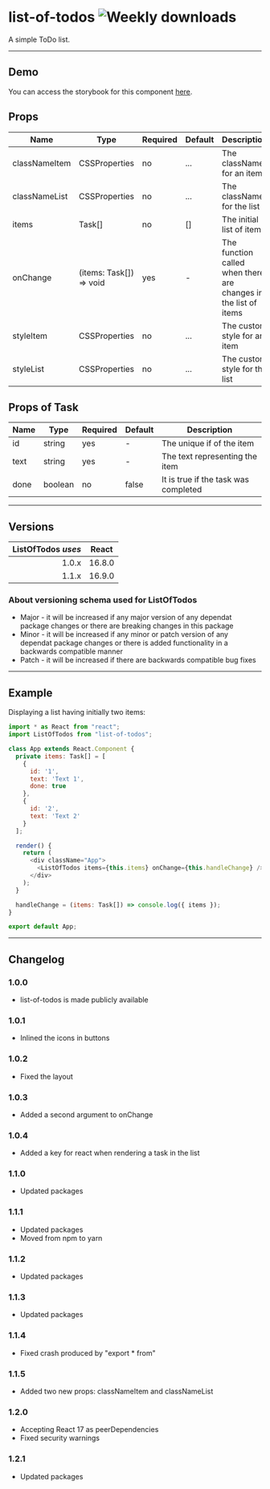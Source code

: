 # list-of-todos ![Weekly downloads](https://img.shields.io/npm/dw/list-of-todos 'Weekly downloads')

A simple ToDo list.

---

## Demo

You can access the storybook for this component [here](https://iulian-radu-at.github.io/list-of-todos/).

## Props

| Name          | Type                    | Required | Default | Description                                                     |
| ------------- | ----------------------- | -------- | ------- | --------------------------------------------------------------- |
| classNameItem | CSSProperties           | no       | ...     | The className for an item                                       |
| classNameList | CSSProperties           | no       | ...     | The className for the list                                      |
| items         | Task[]                  | no       | []      | The initial list of items                                       |
| onChange      | (items: Task[]) => void | yes      | -       | The function called when there are changes in the list of items |
| styleItem     | CSSProperties           | no       | ...     | The custom style for an item                                    |
| styleList     | CSSProperties           | no       | ...     | The custom style for the list                                   |

## Props of Task

| Name | Type    | Required | Default | Description                          |
| ---- | ------- | -------- | ------- | ------------------------------------ |
| id   | string  | yes      | -       | The unique if of the item            |
| text | string  | yes      | -       | The text representing the item       |
| done | boolean | no       | false   | It is true if the task was completed |

---

## Versions

| ListOfTodos _uses_ | React  |
| -----------------: | :----: |
|              1.0.x | 16.8.0 |
|              1.1.x | 16.9.0 |

### About versioning schema used for ListOfTodos

- Major - it will be increased if any major version of any dependat package changes or there are breaking changes in this package
- Minor - it will be increased if any minor or patch version of any dependat package changes or there is added functionality in a backwards compatible manner
- Patch - it will be increased if there are backwards compatible bug fixes

---

## Example

Displaying a list having initially two items:

```js
import * as React from "react";
import ListOfTodos from "list-of-todos";

class App extends React.Component {
  private items: Task[] = [
    {
      id: '1',
      text: 'Text 1',
      done: true
    },
    {
      id: '2',
      text: 'Text 2'
    }
  ];

  render() {
    return (
      <div className="App">
        <ListOfTodos items={this.items} onChange={this.handleChange} />
      </div>
    );
  }

  handleChange = (items: Task[]) => console.log({ items });
}

export default App;
```

---

## Changelog

### 1.0.0

- list-of-todos is made publicly available

### 1.0.1

- Inlined the icons in buttons

### 1.0.2

- Fixed the layout

### 1.0.3

- Added a second argument to onChange

### 1.0.4

- Added a key for react when rendering a task in the list

### 1.1.0

- Updated packages

### 1.1.1

- Updated packages
- Moved from npm to yarn

### 1.1.2

- Updated packages

### 1.1.3

- Updated packages

### 1.1.4

- Fixed crash produced by "export \* from"

### 1.1.5

- Added two new props: classNameItem and classNameList

### 1.2.0

- Accepting React 17 as peerDependencies
- Fixed security warnings

### 1.2.1

- Updated packages
